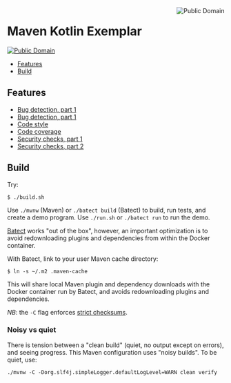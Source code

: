 <a href="LICENSE.md">
<img src="https://unlicense.org/pd-icon.png" alt="Public Domain" align="right"/>
</a>

# Maven Kotlin Exemplar

[![Public Domain](https://img.shields.io/badge/license-Unlicense-blue.svg)](http://unlicense.org/)

* [Features](#features)
* [Build](#build)

## Features

* [Bug detection, part 1](https://github.com/detekt/detekt)
* [Bug detection, part 1](https://github.com/spotbugs/spotbugs-maven-plugin)
* [Code style](https://github.com/gantsign/ktlint-maven-plugin)
* [Code coverage](https://www.eclemma.org/jacoco/trunk/doc/maven.html)
* [Security checks, part 1](https://github.com/jeremylong/DependencyCheck)
* [Security checks, part 2](https://github.com/find-sec-bugs/find-sec-bugs)

## Build

Try:

```
$ ./build.sh
```

Use `./mvnw` (Maven) or `./batect build` (Batect) to build, run tests, and
create a demo program.  Use `./run.sh` or `./batect run` to run the demo.

[Batect](https://batect.dev/) works "out of the box", however, an important
optimization is to avoid redownloading plugins and dependencies from within
the Docker container.

With Batect, link to your user Maven cache directory:

```
$ ln -s ~/.m2 .maven-cache
```

This will share local Maven plugin and dependency downloads with the Docker
container run by Batect, and avoids redownloading plugins and dependencies.

_NB_: the `-C` flag enforces
[strict checksums](https://snyk.io/blog/10-maven-security-best-practices/).

### Noisy vs quiet

There is tension between a "clean build" (quiet, no output except on errors),
and seeing progress.  This Maven configuration uses "noisy builds".  To be
quiet, use:


```shell script
./mvnw -C -Dorg.slf4j.simpleLogger.defaultLogLevel=WARN clean verify
```
